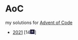# AoC
my solutions for [Advent of Code](https://adventofcode.com/)

- [2021](2021) [14<img src="media/aoc.png" height=14>]
